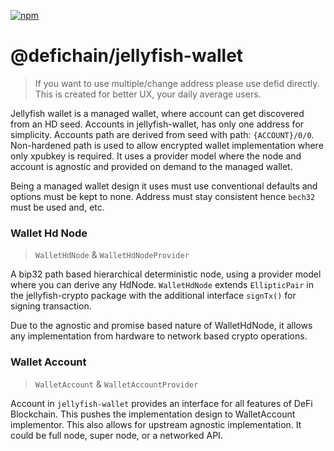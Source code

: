 [![npm](https://img.shields.io/npm/v/@defichain/jellyfish-wallet)](https://www.npmjs.com/package/@defichain/jellyfish-wallet/v/latest)

# @defichain/jellyfish-wallet

> If you want to use multiple/change address please use defid directly.
> This is created for better UX, your daily average users.

Jellyfish wallet is a managed wallet, where account can get discovered from an HD seed. Accounts in jellyfish-wallet,
has only one address for simplicity. Accounts path are derived from seed with path: `{ACCOUNT}/0/0`. Non-hardened path
is used to allow encrypted wallet implementation where only xpubkey is required. It uses a provider model where the node
and account is agnostic and provided on demand to the managed wallet.

Being a managed wallet design it uses must use conventional defaults and options must be kept to none. Address must stay
consistent hence `bech32` must be used and, etc.

### Wallet Hd Node

> `WalletHdNode` & `WalletHdNodeProvider`

A bip32 path based hierarchical deterministic node, using a provider model where you can derive any HdNode.
`WalletHdNode` extends `EllipticPair` in the jellyfish-crypto package with the additional interface `signTx()` for
signing transaction.

Due to the agnostic and promise based nature of WalletHdNode, it allows any implementation from hardware to network
based crypto operations.

### Wallet Account

> `WalletAccount` & `WalletAccountProvider`

Account in `jellyfish-wallet` provides an interface for all features of DeFi Blockchain. This pushes the implementation
design to WalletAccount implementor. This also allows for upstream agnostic implementation. It could be full node, super
node, or a networked API. 
